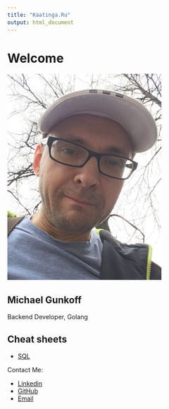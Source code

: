 ```yaml
---
title: "Kaatinga.Ru"
output: html_document
---
```


# Welcome

![my photo](images/photo.jpg)

## Michael Gunkoff
Backend Developer, Golang

## Cheat sheets
- [SQL](download/sql_cheetsheet.pdf)

Contact Me:
- [Linkedin](https://www.linkedin.com/in/kaatinga)
- [GitHub](https://github.com/kaatinga)
- [Email](mailto:painter@3lines.club)